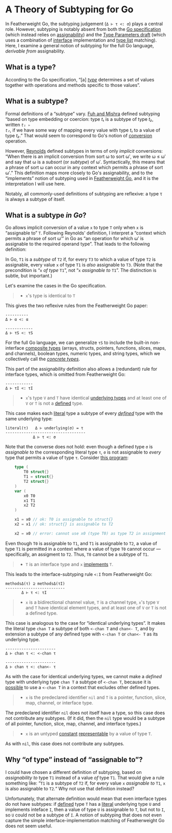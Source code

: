 # A Theory of Subtyping for Go

In Featherweight Go, the subtyping judgement (`Δ ⊢ τ <: σ`) plays a central
role. However, subtyping is notably absent from both the [Go specification][]
(which instead relies on [assignability][]) and the [Type Parameters draft][]
(which uses a combination of [interface][] implementation and [type list][]
matching). Here, I examine a general notion of subtyping for the full Go
language, _derivable from_ assignability.

## What is a type?

According to the Go specification, “[a] <dfn>[type][]</dfn> determines a set of
values together with operations and methods specific to those values”.

## What is a subtype?

Formal definitions of a “subtype” vary. [Fuh and Mishra] defined subtyping
“based on type embedding or coercion: type _t₁_ is a subtype of type _t₂_,
written <code>_t₁_ ▹ _t₂_</code>, if we have some way of mapping every value
with type _t₁_ to a value of type _t₂_.” That would seem to correspond to Go's
notion of [conversion][] operation.

However, [Reynolds][] defined subtypes in terms of only _implicit_ conversions:
“When there is an implicit conversion from sort ω to sort ω′, we write ω ≤ ω′
and say that ω is a _subsort_ (or _subtype_) of ω′. Syntactically, this means
that a phrase of sort ω can occur in any context which permits a phrase of sort
ω′.” This definition maps more closely to Go's assignability, and to the
“implements” notion of subtyping used in [Featherweight Go][], and it is the
interpretation I will use here.

Notably, all commonly-used definitions of subtyping are reflexive: a type τ is
always a subtype of itself.

## What is a subtype _in Go_?

Go allows implicit conversion of a value `x` to type `T` only when `x` is
“assignable to” `T`. Following Reynolds' definition, I interpret a “context
which permits a phrase of sort ω′” in Go as “an operation for which ω′ is
assignable to the required operand type”. That leads to the following
definition:

In Go, `T1` is a <dfn>subtype</dfn> of `T2` if, for every `T3` to which a value
of type `T2` is assignable, every value `x` of type `T1` is _also_ assignable to
`T3`. (Note that the precondition is “`x` _of type_ `T1`”, not “`x` _assignable
to_ `T1`”. The distinction is subtle, but important.)

Let's examine the cases in the Go specification.

> *   `x`'s type is identical to `T`

This gives the two reflexive rules from the Featherweight Go paper:

```
----------
Δ ⊢ α <: α
```

```
------------
Δ ⊢ τS <: τS
```

For the full Go language, we can generalize `τS` to include the built-in
non-interface [composite types][] (arrays, structs, pointers, functions, slices,
maps, and channels), boolean types, numeric types, and string types, which we
collectively call the <dfn>[concrete types][]</dfn>.

This part of the assignability definition also allows a (redundant) rule for
interface types, which is omitted from Featherweight Go:

```
------------
Δ ⊢ τI <: τI
```

> *   `x`'s type `V` and `T` have identical [underlying types][] and at least
>     one of `V` or `T` is not a [defined][] type.

This case makes each [literal][] type a subtype of every _[defined][]_ type with
the same underlying type:

```
literal(τ)   Δ ⊢ underlying(σ) = τ
-----------------------------------
            Δ ⊢ τ <: σ
```

Note that the converse does not hold: even though a defined type `σ` is
_assignable to_ the corresponding literal type `τ`, `σ` is not assignable to
_every_ type that permits a value of type `τ`. Consider
[this program](https://play.golang.org/p/lUVS33lRKGM):

```go
    type (
        T0 struct{}
        T1 = struct{}
        T2 struct{}
    )
    var (
        x0 T0
        x1 T1
        x2 T2
    )

    x1 = x0 // ok: T0 is assignable to struct{}
    x2 = x1 // ok: struct{} is assignable to T2

    x2 = x0 // error: cannot use x0 (type T0) as type T2 in assignment
```

Even though `T0` is assignable to `T1`, and `T1` is assignable to `T2`, a value
of type `T1` is permitted in a context where a value of type `T0` cannot occur —
specifically, an assigment to `T2`. Thus, `T0` cannot be a subtype of `T1`.

> *   `T` is an interface type and `x` [implements][] `T`.

This leads to the interface-subtyping rule `<:I` from Featherweight Go:

```
methodsΔ(τ) ⊇ methodsΔ(τI)
--------------------------
       Δ ⊢ τ <: τI
```

> *   `x` is a bidirectional channel value, `T` is a channel type, `x`'s type
>     `V` and `T` have identical element types, and at least one of `V` or `T`
>     is not a defined type.

This case is analogous to the case for “identical underlying types”. It makes
the literal type `chan T` a subtype of both `<-chan T` and `chan<- T`, and by
extension a subtype of any defined type with `<-chan T` or `chan<- T` as its
underlying type.

```
----------------------
Δ ⊢ chan τ <: <-chan τ

```

```
----------------------
Δ ⊢ chan τ <: chan<- τ

```

As with the case for identical underlying types, we cannot make a _defined_ type
with underlying type `chan T` a subtype of `<-chan T`, because it is
[possible](https://play.golang.org/p/R_fgYsEJw7S) to use a `<-chan T` in a
context that excludes other defined types.

> *   `x` is the predeclared identifier `nil` and `T` is a pointer, function,
>     slice, map, channel, or interface type.

The predeclared identifier `nil` does not itself have a type, so this case does
not contribute any subtypes. (If it did, then the `nil` type would be a subtype
of all pointer, function, slice, map, channel, and interface types.)

> *   `x` is an untyped [constant][] [representable][] by a value of type `T`.

As with `nil`, this case does not contribute any subtypes.

## Why “of type” instead of “assignable to”?

I could have chosen a different definition of subtyping, based on _assignability
to_ type `T1` instead of a value _of_ type `T1`. That would give a rule
something like: “`T1` is a subtype of `T2` if, for every value `x` _assignable
to_ `T1`, `x` is also assignable to `T2`.“ Why not use that definition instead?

Unfortunately, that alternate definition would mean that even interface types do
not have subtypes: if [defined][] type `T` has a [literal][] underlying type `U`
and implements inteface `I`, then a value of type `U` is assignable to `T`, but
not to `I`, so `U` could not be a subtype of `I`. A notion of subtyping that
does not even capture the simple interface-implementation matching of
Featherweight Go does not seem useful.

<!-- Go citations -->

[Go specification]: https://golang.org/ref/spec
[type]: https://golang.org/ref/spec#Types
[underlying types]: https://golang.org/ref/spec#Types
[composite types]: https://golang.org/ref/spec#Types
[literal]: https://golang.org/ref/spec#Types
[concrete types]: https://golang.org/ref/spec#Variables
[type switch]: https://golang.org/ref/spec#Type_switches
[defined]: https://golang.org/ref/spec#Type_definitions
[assignability]: https://golang.org/ref/spec#Assignability
[conversion]: https://golang.org/ref/spec#Conversions
[interface]: https://golang.org/ref/spec#Interface_types
[implements]: https://golang.org/ref/spec#Interface_types
[constants]: https://golang.org/ref/spec#Constants
[constant]: https://golang.org/ref/spec#Constants
[representable]: https://golang.org/ref/spec#Representability
[Type Parameters draft]: https://golang.org/design/go2draft-type-parameters
[type list]: https://golang.org/design/go2draft-type-parameters#type-lists-in-constraints

<!-- Academic citations -->

[Fuh and Mishra]: https://link.springer.com/content/pdf/10.1007/3-540-19027-9_7.pdf "Type Inference with Subtypes, 1988"
[Reynolds]: https://link.springer.com/content/pdf/10.1007%2F3-540-10250-7_24.pdf "Using Category Theory to Design Implicit Conversions and Generic Operators, 1980"
[Featherweight Go]: https://arxiv.org/abs/2005.11710

